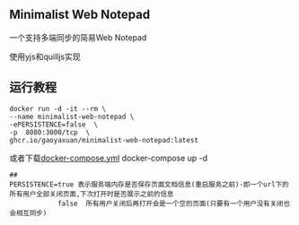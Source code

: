 ## Minimalist Web Notepad 

一个支持多端同步的简易Web Notepad

使用yjs和quilljs实现


## 运行教程
```
docker run -d -it --rm \
--name minimalist-web-notepad \
-ePERSISTENCE=false  \
-p  8080:3000/tcp  \
ghcr.io/gaoyaxuan/minimalist-web-notepad:latest 
```
或者下载[docker-compose.yml](docker-compose.yml)  docker-compose up -d 

```
## 
PERSISTENCE=true 表示服务端内存是否保存页面文档信息(重启服务之前)-即一个url下的所有用户全部关闭页面,下次打开时是否展示之前的信息
            false  所有用户关闭后再打开会是一个空的页面(只要有一个用户没有关闭也会相互同步)

